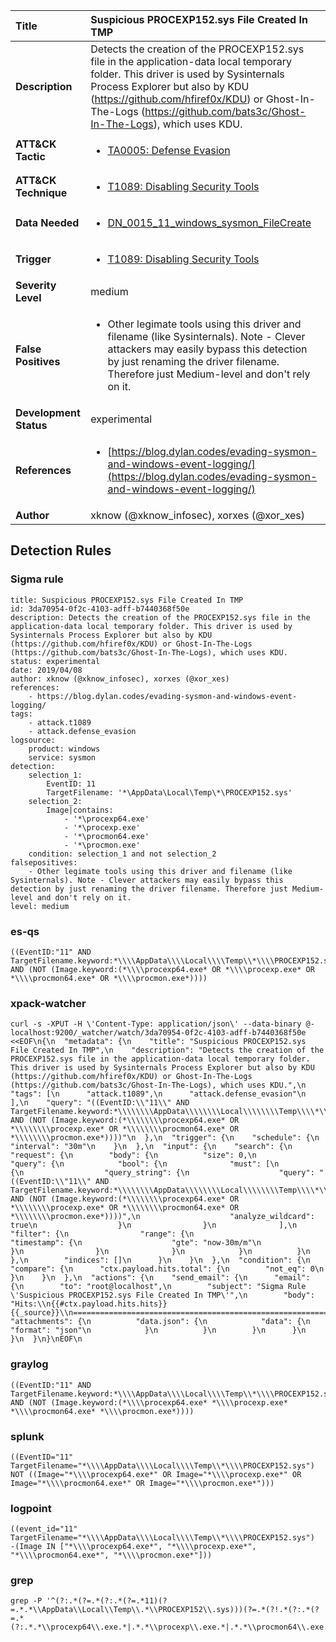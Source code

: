 | Title                    | Suspicious PROCEXP152.sys File Created In TMP       |
|:-------------------------|:------------------|
| **Description**          | Detects the creation of the PROCEXP152.sys file in the application-data local temporary folder. This driver is used by Sysinternals Process Explorer but also by KDU (https://github.com/hfiref0x/KDU) or Ghost-In-The-Logs (https://github.com/bats3c/Ghost-In-The-Logs), which uses KDU. |
| **ATT&amp;CK Tactic**    |  <ul><li>[TA0005: Defense Evasion](https://attack.mitre.org/tactics/TA0005)</li></ul>  |
| **ATT&amp;CK Technique** | <ul><li>[T1089: Disabling Security Tools](https://attack.mitre.org/techniques/T1089)</li></ul>  |
| **Data Needed**          | <ul><li>[DN_0015_11_windows_sysmon_FileCreate](../Data_Needed/DN_0015_11_windows_sysmon_FileCreate.md)</li></ul>  |
| **Trigger**              | <ul><li>[T1089: Disabling Security Tools](../Triggers/T1089.md)</li></ul>  |
| **Severity Level**       | medium |
| **False Positives**      | <ul><li>Other legimate tools using this driver and filename (like Sysinternals). Note - Clever attackers may easily bypass this detection by just renaming the driver filename. Therefore just Medium-level and don't rely on it.</li></ul>  |
| **Development Status**   | experimental |
| **References**           | <ul><li>[https://blog.dylan.codes/evading-sysmon-and-windows-event-logging/](https://blog.dylan.codes/evading-sysmon-and-windows-event-logging/)</li></ul>  |
| **Author**               | xknow (@xknow_infosec), xorxes (@xor_xes) |


## Detection Rules

### Sigma rule

```
title: Suspicious PROCEXP152.sys File Created In TMP
id: 3da70954-0f2c-4103-adff-b7440368f50e
description: Detects the creation of the PROCEXP152.sys file in the application-data local temporary folder. This driver is used by Sysinternals Process Explorer but also by KDU (https://github.com/hfiref0x/KDU) or Ghost-In-The-Logs (https://github.com/bats3c/Ghost-In-The-Logs), which uses KDU.
status: experimental
date: 2019/04/08
author: xknow (@xknow_infosec), xorxes (@xor_xes)
references:
    - https://blog.dylan.codes/evading-sysmon-and-windows-event-logging/
tags:
    - attack.t1089
    - attack.defense_evasion
logsource:
    product: windows
    service: sysmon
detection:
    selection_1:
        EventID: 11
        TargetFilename: '*\AppData\Local\Temp\*\PROCEXP152.sys'
    selection_2:
        Image|contains:
            - '*\procexp64.exe'
            - '*\procexp.exe'
            - '*\procmon64.exe'
            - '*\procmon.exe'
    condition: selection_1 and not selection_2
falsepositives:
    - Other legimate tools using this driver and filename (like Sysinternals). Note - Clever attackers may easily bypass this detection by just renaming the driver filename. Therefore just Medium-level and don't rely on it.
level: medium

```





### es-qs
    
```
((EventID:"11" AND TargetFilename.keyword:*\\\\AppData\\\\Local\\\\Temp\\*\\\\PROCEXP152.sys) AND (NOT (Image.keyword:(*\\\\procexp64.exe* OR *\\\\procexp.exe* OR *\\\\procmon64.exe* OR *\\\\procmon.exe*))))
```


### xpack-watcher
    
```
curl -s -XPUT -H \'Content-Type: application/json\' --data-binary @- localhost:9200/_watcher/watch/3da70954-0f2c-4103-adff-b7440368f50e <<EOF\n{\n  "metadata": {\n    "title": "Suspicious PROCEXP152.sys File Created In TMP",\n    "description": "Detects the creation of the PROCEXP152.sys file in the application-data local temporary folder. This driver is used by Sysinternals Process Explorer but also by KDU (https://github.com/hfiref0x/KDU) or Ghost-In-The-Logs (https://github.com/bats3c/Ghost-In-The-Logs), which uses KDU.",\n    "tags": [\n      "attack.t1089",\n      "attack.defense_evasion"\n    ],\n    "query": "((EventID:\\"11\\" AND TargetFilename.keyword:*\\\\\\\\AppData\\\\\\\\Local\\\\\\\\Temp\\\\*\\\\\\\\PROCEXP152.sys) AND (NOT (Image.keyword:(*\\\\\\\\procexp64.exe* OR *\\\\\\\\procexp.exe* OR *\\\\\\\\procmon64.exe* OR *\\\\\\\\procmon.exe*))))"\n  },\n  "trigger": {\n    "schedule": {\n      "interval": "30m"\n    }\n  },\n  "input": {\n    "search": {\n      "request": {\n        "body": {\n          "size": 0,\n          "query": {\n            "bool": {\n              "must": [\n                {\n                  "query_string": {\n                    "query": "((EventID:\\"11\\" AND TargetFilename.keyword:*\\\\\\\\AppData\\\\\\\\Local\\\\\\\\Temp\\\\*\\\\\\\\PROCEXP152.sys) AND (NOT (Image.keyword:(*\\\\\\\\procexp64.exe* OR *\\\\\\\\procexp.exe* OR *\\\\\\\\procmon64.exe* OR *\\\\\\\\procmon.exe*))))",\n                    "analyze_wildcard": true\n                  }\n                }\n              ],\n              "filter": {\n                "range": {\n                  "timestamp": {\n                    "gte": "now-30m/m"\n                  }\n                }\n              }\n            }\n          }\n        },\n        "indices": []\n      }\n    }\n  },\n  "condition": {\n    "compare": {\n      "ctx.payload.hits.total": {\n        "not_eq": 0\n      }\n    }\n  },\n  "actions": {\n    "send_email": {\n      "email": {\n        "to": "root@localhost",\n        "subject": "Sigma Rule \'Suspicious PROCEXP152.sys File Created In TMP\'",\n        "body": "Hits:\\n{{#ctx.payload.hits.hits}}{{_source}}\\n================================================================================\\n{{/ctx.payload.hits.hits}}",\n        "attachments": {\n          "data.json": {\n            "data": {\n              "format": "json"\n            }\n          }\n        }\n      }\n    }\n  }\n}\nEOF\n
```


### graylog
    
```
((EventID:"11" AND TargetFilename.keyword:*\\\\AppData\\\\Local\\\\Temp\\*\\\\PROCEXP152.sys) AND (NOT (Image.keyword:(*\\\\procexp64.exe* *\\\\procexp.exe* *\\\\procmon64.exe* *\\\\procmon.exe*))))
```


### splunk
    
```
((EventID="11" TargetFilename="*\\\\AppData\\\\Local\\\\Temp\\*\\\\PROCEXP152.sys") NOT ((Image="*\\\\procexp64.exe*" OR Image="*\\\\procexp.exe*" OR Image="*\\\\procmon64.exe*" OR Image="*\\\\procmon.exe*")))
```


### logpoint
    
```
((event_id="11" TargetFilename="*\\\\AppData\\\\Local\\\\Temp\\*\\\\PROCEXP152.sys")  -(Image IN ["*\\\\procexp64.exe*", "*\\\\procexp.exe*", "*\\\\procmon64.exe*", "*\\\\procmon.exe*"]))
```


### grep
    
```
grep -P '^(?:.*(?=.*(?:.*(?=.*11)(?=.*.*\\AppData\\Local\\Temp\\.*\\PROCEXP152\\.sys)))(?=.*(?!.*(?:.*(?=.*(?:.*.*\\procexp64\\.exe.*|.*.*\\procexp\\.exe.*|.*.*\\procmon64\\.exe.*|.*.*\\procmon\\.exe.*))))))'
```



